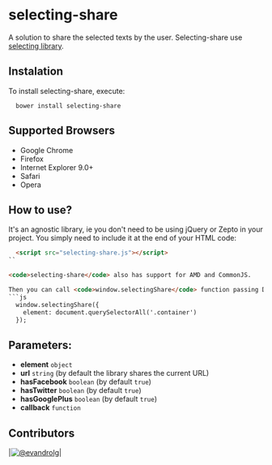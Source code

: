 # selecting-share
A solution to share the selected texts by the user. Selecting-share use [selecting library](https://github.com/EvandroLG/selecting/).

## Instalation
To install selecting-share, execute:

```shell
  bower install selecting-share
```

## Supported Browsers
* Google Chrome
* Firefox
* Internet Explorer 9.0+
* Safari
* Opera

## How to use?
It's an agnostic library, ie you don't need to be using jQuery or Zepto in your project. You simply need to include it at the end of your HTML code:

```html
  <script src="selecting-share.js"></script>
``

<code>selecting-share</code> also has support for AMD and CommonJS.

Then you can call <code>window.selectingShare</code> function passing DOM element (or jQuery object) as parameter. For example:
```js
  window.selectingShare({
    element: document.querySelectorAll('.container')
  });
```

## Parameters:
* **element** <code>object</code>
* **url** <code>string</code> (by default the library shares the current URL)
* **hasFacebook** <code>boolean</code> (by default <code>true</code>)
* **hasTwitter** <code>boolean</code> (by default <code>true</code>)
* **hasGooglePlus** <code>boolean</code> (by default <code>true</code>)
* **callback** <code>function</code>

## Contributors
|[![@evandrolg](https://avatars3.githubusercontent.com/u/444054?v=3&amp;s=96)](https://github.com/evandrolg)|